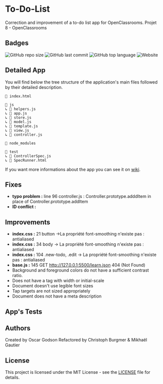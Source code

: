 # To-Do-List
Correction and improvement of a to-do list app for OpenClassrooms. Projet 8 - OpenClassrooms

## Badges
![GitHub repo size](https://img.shields.io/github/repo-size/MikhaelOP9/To-Do-List)
![GitHub last commit](https://img.shields.io/github/last-commit/MikhaelOP9/To-Do-List)
![GitHub top language](https://img.shields.io/github/languages/top/MikhaelOP9/To-Do-List)
![Website](https://img.shields.io/website?url=https%3A%2F%2Fag-dev.fr%2Fopenclassrooms%2Ftodolist%2F)

## Detailed App
You will find below the tree structure of the application's main files 
followed by their detailed description. 

```
📄 index.html

📁 js
↳ 📄 helpers.js
↳ 📄 app.js
↳ 📄 store.js
↳ 📄 model.js
↳ 📄 template.js
↳ 📄 view.js
↳ 📄 controller.js

📁 node_modules

📁 test
↳ 📄 ControllerSpec.js
↳ 📄 SpecRunner.html
```
If you want more informations about the app you can see it on [wiki](https://github.com/MikhaelOP9/To-Do-List/wiki/Detailed-App).

## Fixes
- **typo problem :** line 96 controller.js : Controller.prototype.adddItem in place of Controller.prototype.addItem
- **ID conflict :**

## Improvements
- **index.css :** 21	button ->La propriété font-smoothing n'existe pas :  antialiased
- **index.css :** 34	body -> La propriété font-smoothing n'existe pas :  antialiased
- **index.css :** 104	.new-todo, .edit -> La propriété font-smoothing n'existe pas :  antialiased
- **base.js :** 145 GET http://127.0.0.1:5500/learn.json 404 (Not Found)
- Background and foreground colors do not have a sufficient contrast ratio.
- Does not have a <meta name="viewport"> tag with width or initial-scale
- Document doesn't use legible font sizes
- Tap targets are not sized appropriately
- Document does not have a meta description


## App's Tests

## Authors
Created by Oscar Godson
Refactored by Christoph Burgmer & Mikhaël Gautier

## License
This project is licensed under the MIT License - see the [LICENSE](LICENSE) file for details.
